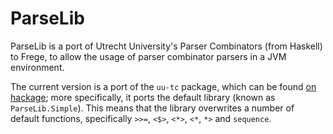 ParseLib
========

ParseLib is a port of Utrecht University's Parser Combinators (from Haskell) to Frege,
to allow the usage of parser combinator parsers in a JVM environment.

The current version is a port of the `uu-tc` package, which can be found [on hackage][uu-tc];
more specifically, it ports the default library (known as `ParseLib.Simple`).
This means that the library overwrites a number of default functions, specifically `>>=`,
`<$>`, `<*>`, `<*`, `*>` and `sequence`.

[uu-tc]: http://hackage.haskell.org/package/uu-tc